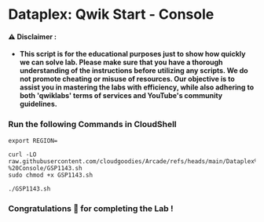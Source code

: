 #  Dataplex: Qwik Start - Console


#### ⚠️ Disclaimer :
- **This script is for the educational purposes just to show how quickly we can solve lab. Please make sure that you have a thorough understanding of the instructions before utilizing any scripts. We do not promote cheating or  misuse of resources. Our objective is to assist you in mastering the labs with efficiency, while also adhering to both 'qwiklabs' terms of services and YouTube's community guidelines.**

### Run the following Commands in CloudShell 

```
export REGION=
```

```
curl -LO raw.githubusercontent.com/cloudgoodies/Arcade/refs/heads/main/Dataplex%3A%20Qwik%20Start%20-%20Console/GSP1143.sh
sudo chmod +x GSP1143.sh

./GSP1143.sh
```

### Congratulations 🎉 for completing the Lab !
